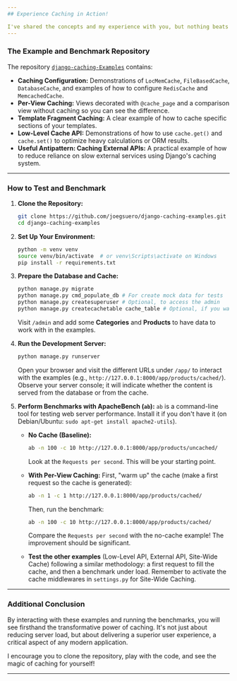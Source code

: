 ```yaml
---
## Experience Caching in Action!

I've shared the concepts and my experience with you, but nothing beats hands-on practice. I've created a GitHub repository with all the code examples we've discussed, ready for you to explore and, more importantly, test yourself.
---
```


### The Example and Benchmark Repository

The repository [`django-caching-Examples`](https://github.com/joegsuero/django-caching-examples) contains:

- **Caching Configuration:** Demonstrations of `LocMemCache`, `FileBasedCache`, `DatabaseCache`, and examples of how to configure `RedisCache` and `MemcachedCache`.
- **Per-View Caching:** Views decorated with `@cache_page` and a comparison view without caching so you can see the difference.
- **Template Fragment Caching:** A clear example of how to cache specific sections of your templates.
- **Low-Level Cache API:** Demonstrations of how to use `cache.get()` and `cache.set()` to optimize heavy calculations or ORM results.
- **Useful Antipattern: Caching External APIs:** A practical example of how to reduce reliance on slow external services using Django's caching system.

---

### How to Test and Benchmark

1.  **Clone the Repository:**
    ```bash
    git clone https://github.com/joegsuero/django-caching-examples.git
    cd django-caching-examples
    ```
2.  **Set Up Your Environment:**
    ```bash
    python -m venv venv
    source venv/bin/activate  # or venv\Scripts\activate on Windows
    pip install -r requirements.txt
    ```
3.  **Prepare the Database and Cache:**

    ```bash
    python manage.py migrate
    python manage.py cmd_populate_db # For create mock data for tests
    python manage.py createsuperuser # Optional, to access the admin
    python manage.py createcachetable cache_table # Optional, if you want to use DatabaseCache
    ```

    Visit `/admin` and add some **Categories** and **Products** to have data to work with in the examples.

4.  **Run the Development Server:**

    ```bash
    python manage.py runserver
    ```

    Open your browser and visit the different URLs under `/app/` to interact with the examples (e.g., `http://127.0.0.1:8000/app/products/cached/`). Observe your server console; it will indicate whether the content is served from the database or from the cache.

5.  **Perform Benchmarks with ApacheBench (`ab`):**
    `ab` is a command-line tool for testing web server performance. Install it if you don't have it (on Debian/Ubuntu: `sudo apt-get install apache2-utils`).

    - **No Cache (Baseline):**

      ```bash
      ab -n 100 -c 10 http://127.0.0.1:8000/app/products/uncached/
      ```

      Look at the `Requests per second`. This will be your starting point.

    - **With Per-View Caching:**
      First, "warm up" the cache (make a first request so the cache is generated):

      ```bash
      ab -n 1 -c 1 http://127.0.0.1:8000/app/products/cached/
      ```

      Then, run the benchmark:

      ```bash
      ab -n 100 -c 10 http://127.0.0.1:8000/app/products/cached/
      ```

      Compare the `Requests per second` with the no-cache example! The improvement should be significant.

    - **Test the other examples** (Low-Level API, External API, Site-Wide Cache) following a similar methodology: a first request to fill the cache, and then a benchmark under load. Remember to activate the cache middlewares in `settings.py` for Site-Wide Caching.

---

### Additional Conclusion

By interacting with these examples and running the benchmarks, you will see firsthand the transformative power of caching. It's not just about reducing server load, but about delivering a superior user experience, a critical aspect of any modern application.

I encourage you to clone the repository, play with the code, and see the magic of caching for yourself!

---
